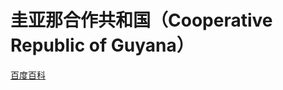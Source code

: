 # 圭亚那合作共和国（Cooperative Republic of Guyana）

[百度百科](https://baike.baidu.com/item/%E5%9C%AD%E4%BA%9A%E9%82%A3/424322)